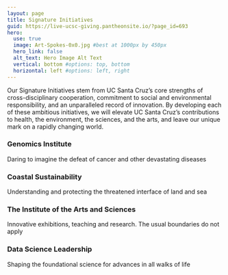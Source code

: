 ```yaml
---
layout: page
title: Signature Initiatives
guid: https://live-ucsc-giving.pantheonsite.io/?page_id=693
hero:
  use: true
  image: Art-Spokes-0x0.jpg #best at 1000px by 450px
  hero_link: false
  alt_text: Hero Image Alt Text
  vertical: bottom #options: top, bottom
  horizontal: left #options: left, right
---
```

Our Signature Initiatives stem from UC Santa Cruz’s core strengths of cross-disciplinary cooperation, commitment to social and environmental responsibility, and an unparalleled record of innovation. By developing each of these ambitious initiatives, we will elevate UC Santa Cruz’s contributions to health, the environment, the sciences, and the arts, and leave our unique mark on a rapidly changing world.

### Genomics Institute

Daring to imagine the defeat of cancer and other devastating diseases

### Coastal Sustainability

Understanding and protecting the threatened interface of land and sea

### The Institute of the Arts and Sciences

Innovative exhibitions, teaching and research. The usual boundaries do not apply

### Data Science Leadership

Shaping the foundational science for advances in all walks of life

